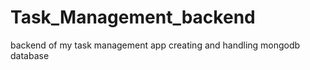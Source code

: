 # Task_Management_backend
 backend of my task management app creating and handling mongodb database
